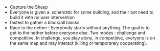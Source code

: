 - Capture the Sheep
- Everyone is given a .schematic for some building, and their bot need to build it with no user intervention
- fastest to gather a block/all blocks
- Race to the nether : Everybody starts without anything. The goal is to get to the nether before everyone else. Two modes : challenge and competitive. In challenge, you play alone, in competitive, everyone is on the same map and may interact (killing or temporarely cooperating).